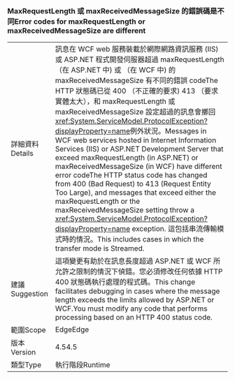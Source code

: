 ### <a name="error-codes-for-maxrequestlength-or-maxreceivedmessagesize-are-different"></a><span data-ttu-id="9e064-101">MaxRequestLength 或 maxReceivedMessageSize 的錯誤碼是不同</span><span class="sxs-lookup"><span data-stu-id="9e064-101">Error codes for maxRequestLength or maxReceivedMessageSize are different</span></span>

|   |   |
|---|---|
|<span data-ttu-id="9e064-102">詳細資料</span><span class="sxs-lookup"><span data-stu-id="9e064-102">Details</span></span>|<span data-ttu-id="9e064-103">訊息在 WCF web 服務裝載於網際網路資訊服務 (IIS) 或 ASP.NET 程式開發伺服器超過 maxRequestLength （在 ASP.NET 中) 或 （在 WCF 中) 的 maxReceivedMessageSize 有不同的錯誤 codeThe HTTP 狀態碼已從 400 （不正確的要求) 413 （要求實體太大），和 maxRequestLength 或 maxReceivedMessageSize 設定超過的訊息會擲回<xref:System.ServiceModel.ProtocolException?displayProperty=name>例外狀況。</span><span class="sxs-lookup"><span data-stu-id="9e064-103">Messages in WCF web services hosted in Internet Information Services (IIS) or ASP.NET Development Server that exceed maxRequestLength (in ASP.NET) or maxReceivedMessageSize (in WCF) have different error codeThe HTTP status code has changed from 400 (Bad Request) to 413 (Request Entity Too Large), and messages that exceed either the maxRequestLength or the maxReceivedMessageSize setting throw a <xref:System.ServiceModel.ProtocolException?displayProperty=name> exception.</span></span> <span data-ttu-id="9e064-104">這包括串流傳輸模式時的情況。</span><span class="sxs-lookup"><span data-stu-id="9e064-104">This includes cases in which the transfer mode is Streamed.</span></span>|
|<span data-ttu-id="9e064-105">建議</span><span class="sxs-lookup"><span data-stu-id="9e064-105">Suggestion</span></span>|<span data-ttu-id="9e064-106">這項變更有助於在訊息長度超過 ASP.NET 或 WCF 所允許之限制的情況下偵錯。您必須修改任何依據 HTTP 400 狀態碼執行處理的程式碼。</span><span class="sxs-lookup"><span data-stu-id="9e064-106">This change facilitates debugging in cases where the message length exceeds the limits allowed by ASP.NET or WCF.You must modify any code that performs processing based on an HTTP 400 status code.</span></span>|
|<span data-ttu-id="9e064-107">範圍</span><span class="sxs-lookup"><span data-stu-id="9e064-107">Scope</span></span>|<span data-ttu-id="9e064-108">Edge</span><span class="sxs-lookup"><span data-stu-id="9e064-108">Edge</span></span>|
|<span data-ttu-id="9e064-109">版本</span><span class="sxs-lookup"><span data-stu-id="9e064-109">Version</span></span>|<span data-ttu-id="9e064-110">4.5</span><span class="sxs-lookup"><span data-stu-id="9e064-110">4.5</span></span>|
|<span data-ttu-id="9e064-111">類型</span><span class="sxs-lookup"><span data-stu-id="9e064-111">Type</span></span>|<span data-ttu-id="9e064-112">執行階段</span><span class="sxs-lookup"><span data-stu-id="9e064-112">Runtime</span></span>|

